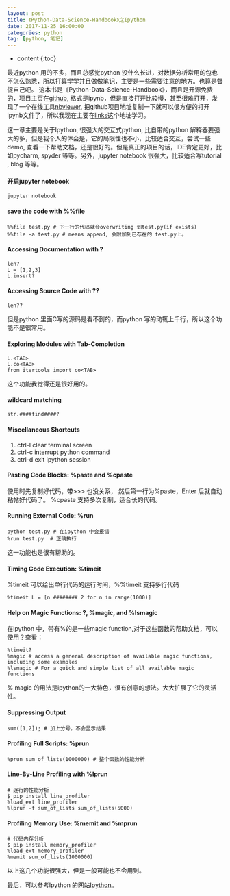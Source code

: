 ```yaml
---
layout: post
title: 《Python-Data-Science-Handbook》之Ipython
date: 2017-11-25 16:00:00
categories: python
tag: [python, 笔记]
---
```



* content
{:toc}


最近python 用的不多，而且总感觉python 没什么长进，对数据分析常用的包也不怎么熟悉，所以打算学学并且做做笔记，主要是一些需要注意的地方。也算是督促自己吧。
这本书是《Python-Data-Science-Handbook》，而且是开源免费的，项目主页在[github](https://github.com/jakevdp/PythonDataScienceHandbook), 格式是ipynb，但是直接打开比较慢，甚至很难打开，发现了一个在线工具[nbviewer](http://nbviewer.jupyter.org/), 把github项目地址复制一下就可以很方便的打开ipynb文件了，所以我现在主要在[links](http://nbviewer.jupyter.org/github/jakevdp/PythonDataScienceHandbook/blob/master/notebooks/Index.ipynb)这个地址学习。

这一章主要是关于Ipython, 很强大的交互式python, 比自带的python 解释器要强大的多，但是我个人的体会是，它的局限性也不小，比较适合交互，尝试一些demo, 查看一下帮助文档，还是很好的。但是真正的项目的话，IDE肯定更好，比如pycharm, spyder 等等。另外，jupyter notebook 很强大，比较适合写tutorial , blog 等等。

#### 开启jupyter notebook

    jupyter notebook

#### save the code with %%file

    %%file test.py # 下一行的代码就会overwriting 到test.py(if exists)
    %%file -a test.py # means append, 会附加到已存在的 test.py上。

#### Accessing Documentation with ?

    len?
    L = [1,2,3]
    L.insert?

#### Accessing Source Code with ??

    len??

但是python 里面C写的源码是看不到的，而python 写的动辄上千行，所以这个功能不是很常用。

#### Exploring Modules with Tab-Completion

    L.<TAB>
    L.co<TAB>
    from itertools import co<TAB>

这个功能我觉得还是很好用的。
   
#### wildcard matching

    str.####find####?

#### Miscellaneous Shortcuts

1. ctrl-l  clear terminal screen
2. ctrl-c interrupt python command
3. ctrl-d exit ipython session

#### Pasting Code Blocks: %paste and %cpaste

使用时先复制好代码，带>>> 也没关系， 然后第一行为%paste，Enter 后就自动粘帖好代码了。
%cpaste 支持多次复制，适合长的代码。

#### Running External Code: %run

    python test.py # 在ipython 中会报错
    %run test.py  # 正确执行

这一功能也是很有帮助的。

#### Timing Code Execution: %timeit
%timeit 可以给出单行代码的运行时间，%%timeit 支持多行代码

    %timeit L = [n ######## 2 for n in range(1000)]

#### Help on Magic Functions: ?, %magic, and %lsmagic
在ipython 中，带有%的是一些magic function,对于这些函数的帮助文档，可以使用？查看：

    %timeit?
    %magic # access a general description of available magic functions, including some examples
    %lsmagic # For a quick and simple list of all available magic functions

% magic 的用法是ipython的一大特色，很有创意的想法。大大扩展了它的灵活性。

#### Suppressing Output

    sum([1,2]); # 加上分号，不会显示结果

#### Profiling Full Scripts: %prun

    %prun sum_of_lists(1000000) # 整个函数的性能分析

#### Line-By-Line Profiling with %lprun
    
    # 逐行的性能分析
    $ pip install line_profiler
    %load_ext line_profiler
    %lprun -f sum_of_lists sum_of_lists(5000)

#### Profiling Memory Use: %memit and %mprun
    
    # 代码内存分析
    $ pip install memory_profiler
    %load_ext memory_profiler
    %memit sum_of_lists(1000000)

以上这几个功能很强大，但是一般可能也不会用到。

最后，可以参考Ipython 的网站[Ipython](http://ipython.org/)。




